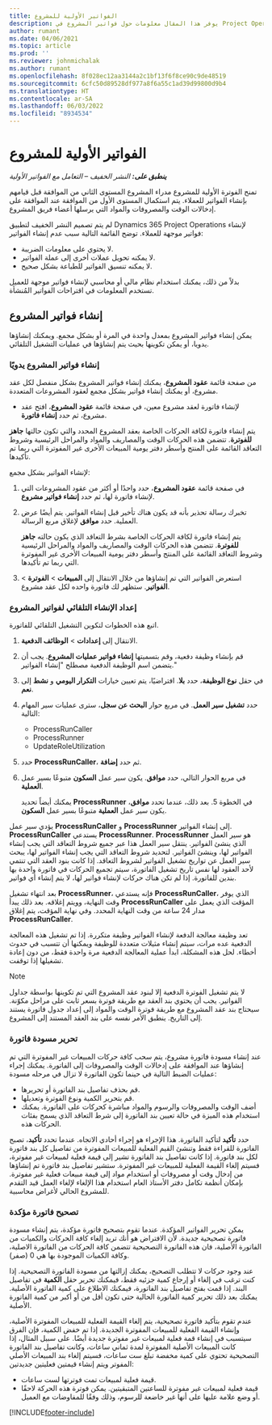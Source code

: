 ```yaml
---
title: الفواتير الأولية للمشروع
description: يوفر هذا المقال معلومات حول فواتير المشروع في Project Operations.
author: rumant
ms.date: 04/06/2021
ms.topic: article
ms.prod: ''
ms.reviewer: johnmichalak
ms.author: rumant
ms.openlocfilehash: 8f028ec12aa3144a2c1bf13f6f8ce90c9de48519
ms.sourcegitcommit: 6cfc50d89528df977a8f6a55c1ad39d99800d9b4
ms.translationtype: HT
ms.contentlocale: ar-SA
ms.lasthandoff: 06/03/2022
ms.locfileid: "8934534"
---
```

# <a name="proforma-project-invoices"></a>الفواتير الأولية للمشروع

_**ينطبق على:** النشر الخفيف – التعامل مع الفواتير الأولية_

تمنح الفوترة الأولية للمشروع مدراء المشروع المستوى الثاني من الموافقة قبل قيامهم بإنشاء الفواتير للعملاء. يتم استكمال المستوى الأول من الموافقة عند الموافقة على إدخالات الوقت والمصروفات والمواد التي يرسلها أعضاء فريق المشروع.

لم يتم تصميم النشر الخفيف لتطبيق Dynamics 365 Project Operations لإنشاء فواتير موجهة للعملاء. توضح القائمة التالية سبب عدم إنشاء الفواتير:

- لا يحتوي على معلومات الضريبة.
- لا يمكنه تحويل عملات أخرى إلى عملة الفواتير.
- لا يمكنه تنسيق الفواتير للطباعة بشكل صحيح.

بدلاً من ذلك، يمكنك استخدام نظام مالي أو محاسبي لإنشاء فواتير موجهة للعميل تستخدم المعلومات في اقتراحات الفواتير المُنشأة.

## <a name="creating-project-invoices"></a>إنشاء فواتير المشروع

يمكن إنشاء فواتير المشروع بمعدل واحدة في المرة أو بشكل مجمع. ويمكنك إنشاؤها يدويا، أو يمكن تكوينها بحيث يتم إنشاؤها في عمليات التشغيل التلقائي.

### <a name="manually-create-project-invoices"></a>إنشاء فواتير المشروع يدويًا 

من صفحة قائمة **عقود المشروع**، يمكنك إنشاء فواتير المشروع بشكل منفصل لكل عقد مشروع، أو يمكنك إنشاء فواتير بشكل مجمع لعقود المشروعات المتعددة.

   - لإنشاء فاتورة لعقد مشروع معين، في صفحة قائمة **عقود المشروع**، افتح عقد مشروع، ثم حدد **إنشاء فاتورة**.

   يتم إنشاء فاتورة لكافة الحركات الخاصة بعقد المشروع المحدد والتي تكون حالتها **جاهز للفوترة**. تتضمن هذه الحركات الوقت والمصاريف والمواد والمراحل الرئيسية وشروط التعاقد القائمة على المنتج وأسطر دفتر يومية المبيعات الأخرى غير المفوترة التي ربما تم تأكيدها.

لإنشاء الفواتير بشكل مجمع:

1. في صفحة قائمة **عقود المشروع**، حدد واحدًا أو أكثر من عقود المشروعات التي لإنشاء فاتورة لها، ثم حدد **إنشاء فواتير مشروع**.
2. تخبرك رسالة تحذير بأنه قد يكون هناك تأخير قبل إنشاء الفواتير. يتم أيضًا عرض العملية. حدد **موافق** لإغلاق مربع الرسالة.

   يتم إنشاء فاتورة لكافة الحركات الخاصة بشرط التعاقد الذي يكون حالته **جاهز للفوترة**. تتضمن هذه الحركات الوقت والمصاريف والمواد والمراحل الرئيسية وشروط التعاقد القائمة على المنتج وأسطر دفتر يومية المبيعات الأخرى غير المفوترة التي ربما تم تأكيدها.

3. استعرض الفواتير التي تم إنشاؤها من خلال الانتقال إلى **المبيعات** \> **الفوترة** \> **الفواتير**. ستظهر لك فاتورة واحده لكل عقد مشروع.

### <a name="set-up-automated-creation-of-project-invoices"></a>إعداد الإنشاء التلقائي لفواتير المشروع 

اتبع هذه الخطوات لتكوين التشغيل التلقائي للفاتورة.

1. الانتقال إلى **إعدادات** \> **الوظائف الدفعية**.
2. قم بإنشاء وظيفة دفعية، وقم بتسميتها **إنشاء فواتير عمليات المشروع**. يجب أن يتضمن اسم الوظيفة الدفعية مصطلح "إنشاء الفواتير."
3. في حقل **نوع الوظيفة**، حدد **بلا**. افتراضيًا، يتم تعيين  خيارات **التكرار اليومي** و **نشط** إلى **نعم**.
4. حدد **تشغيل سير العمل**. في مربع حوار **البحث عن سجل**، سترى عمليات سير المهام التالية:

    - ProcessRunCaller
    - ProcessRunner
    - UpdateRoleUtilization

5. حدد **ProcessRunCaller**، ثم حدد **إضافة**.
6. في مربع الحوار التالي، حدد **موافق**. يكون سير عمل **السكون** متبوعًا بسير عمل **العملية**.

    يمكنك أيضاً تحديد **ProcessRunner** في الخطوة 5. بعد ذلك، عندما تحدد **موافق**، يكون سير عمل **العملية** متبوعًا بسير عمل **السكون**.

يؤدي سير عمل **ProcessRunCaller** و **ProcessRunner** إلى إنشاء الفواتير. **ProcessRunCaller** يستدعي **ProcessRunner**. **ProcessRunner** هو سير العمل الذي ينشئ الفواتير. ينتقل سير العمل هذا عبر جميع شروط التعاقد التي يجب إنشاء الفواتير لها، وينشئ الفواتير. لتحديد شروط التعاقد التي يجب إنشاء الفواتير لها، يبحث سير العمل عن تواريخ تشغيل الفواتير لشروط التعاقد. إذا كانت بنود العقد التي تنتمي لأحد العقود لها نفس تاريخ تشغيل الفاتورة، سيتم تجميع الحركات في فاتورة واحدة بها بندين للفاتورة. إذا لم تكن هناك حركات لإنشاء فواتير لها، لا يتم إنشاء أي فواتير.

بعد انتهاء تشغيل **ProcessRunner**، فإنه يستدعي **ProcessRunCaller**، الذي يوفر وقت النهاية، وويتم إغلاقه. بعد ذلك يبدأ **ProcessRunCaller** المؤقت الذي يعمل على مدار 24 ساعة من وقت النهاية المحدد. وفي نهاية المؤقت، يتم إغلاق **ProcessRunCaller**.

تعد وظيفة معالجة الدفعة لإنشاء الفواتير وظيفة متكررة. إذا تم تشغيل هذه المعالجة الدفعية عده مرات، سيتم إنشاء مثيلات متعددة للوظيفة ويمكنها أن تتسبب في حدوث أخطاء. لحل هذه المشكلة، ابدأ عملية المعالجة الدفعية مرة واحدة فقط، من دون إعادة تشغيلها إذا توقفت.

> [!NOTE]
> لا يتم تشغيل الفوترة الدفعية إلا لبنود عقد المشروع التي تم تكوينها بواسطة جداول الفواتير. يجب أن يحتوي بند العقد مع طريقة فوترة بسعر ثابت على مراحل مكوّنة. سيحتاج بند عقد المشروع مع طريقة فوترة الوقت والمواد إلى إعداد جدول فاتورة يستند إلى التاريخ. ينطبق الأمر نفسه على بند العقد المستند إلى المشروع.      
 
### <a name="edit-a-draft-invoice"></a>تحرير مسودة فاتورة

عند إنشاء مسودة فاتورة مشروع، يتم سحب كافة حركات المبيعات غير المفوترة التي تم إنشاؤها عند الموافقة على إدخالات الوقت والمصروفات إلى الفاتورة. يمكنك إجراء عمليات الضبط التالية في حينما تكون الفاتورة لا تزال في مرحله مسودة:

- قم بحذف تفاصيل بند الفاتورة أو تحريرها.
- قم بتحرير الكمية ونوع الفوترة وتعديلها.
- أضف الوقت والمصروفات والرسوم والمواد مباشرة كحركات على الفاتورة. يمكنك استخدام هذه الميزة في حالة تعيين بند الفاتورة إلى شرط التعاقد الذي يسمح بفئات الحركات هذه.

حدد **تأكيد** لتأكيد الفاتورة. هذا الإجراء هو إجراء أحادي الاتجاه. عندما تحدد **تأكيد**، تصبح الفاتورة للقراءة فقط وتنشئ القيم الفعلية للمبيعات المفوترة من تفاصيل كل بند فاتورة لكل بند فاتورة. إذا كانت تفاصيل بند الفاتورة تشير إلى قيمة فعلية لمبيعات غير مفوترة، فسيتم إلغاء القيمة الفعلية للمبيعات غير المفوترة. ستشير تفاصيل بند فاتورة تم إنشاؤها من إدخال وقت أو مصروفات أو استخدام مواد إلى قيمة مبيعات فعلية غير مفوترة. بإمكان أنظمة تكامل دفتر الأستاذ العام استخدام هذا الإلغاء لإلغاء العمل قيد التقدم للمشروع الحالي لأغراض محاسبية.

### <a name="correct-a-confirmed-invoice"></a>تصحيح فاتورة مؤكدة

يمكن تحرير الفواتير المؤكدة. عندما تقوم بتصحيح فاتورة مؤكدة، يتم إنشاء مسودة فاتورة تصحيحية جديدة. لأن الافتراض هو أنك تريد إلغاء كافة الحركات والكميات من الفاتورة الأصلية، فان هذه الفاتورة التصحيحية تتضمن كافة الحركات من الفاتورة الاصلية، وكافة الكميات الموجودة بها هي 0 (صفر).

عند وجود حركات لا تتطلب التصحيح، يمكنك إزالتها من مسودة الفاتورة التصحيحية. إذا كنت ترغب في إلغاء أو إرجاع كمية جزئيه فقط، فيمكنك تحرير حقل **الكمية** في تفاصيل البند. إذا قمت بفتح تفاصيل بند الفاتورة، فيمكنك الاطلاع على كمية الفاتورة الأصلية. يمكنك بعد ذلك تحرير كمية الفاتورة الحالية حتى تكون أقل من أو أكبر من كمية الفاتورة الأصلية.

عندم تقوم بتأكيد فاتورة تصحيحية، يتم إلغاء القيمة الفعلية للمبيعات المفوترة الأصلية، وإنشاء القيمة الفعلية للمبيعات المفوترة الجديدة. إذا تم خفض الكمية، فإن الفرق سيتسبب في إنشاء قمة فعلية لمبيعات غير مفوترة جديدة أيضًا. على سبيل المثال، إذا كانت المبيعات الأصلية المفوترة لمدة ثماني ساعات، وكانت تفاصيل بند الفاتورة التصحيحية تحتوي على كمية مخفضة تبلغ ست ساعات، فسيتم إلغاء بند المبيعات الأصلي المفوتر ويتم إنشاء قيمتين فعليتين جديدتين:

- قيمة فعلية لمبيعات تمت فوترتها لست ساعات.
- قيمة فعلية لمبيعات غير مفوترة للساعتين المتبقيتين. يمكن فوترة هذه الحركة لاحقًا أو وضع علامة عليها على أنها غير خاضعة للرسوم، وذلك وفقًا للمفاوضات مع العميل.



[!INCLUDE[footer-include](../../includes/footer-banner.md)]
